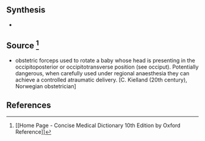 ## Synthesis
- 
## Source [^1]
- obstetric forceps used to rotate a baby whose head is presenting in the occipitoposterior or occipitotransverse position (see oссірut). Potentially dangerous, when carefully used under regional anaesthesia they can achieve a controlled atraumatic delivery. \[C. Kielland (20th century), Norwegian obstetrician]
## References

[^1]: [[Home Page - Concise Medical Dictionary 10th Edition by Oxford Reference]]